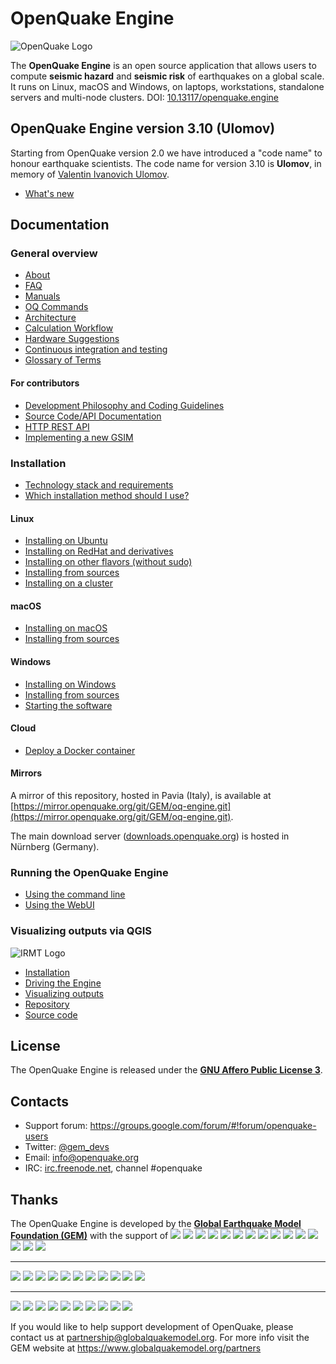 # OpenQuake Engine

![OpenQuake Logo](https://github.com/gem/oq-infrastructure/raw/master/logos/oq-logo.png)

The **OpenQuake Engine** is an open source application that allows users to compute **seismic hazard** and **seismic risk** of earthquakes on a global scale. It runs on Linux, macOS and Windows, on laptops, workstations, standalone servers and multi-node clusters. DOI: [10.13117/openquake.engine](https://doi.org/10.13117/openquake.engine)

<!-- GEM BEGIN: apply the following patch with the proper values for the next release
-[![Build Status](https://travis-ci.org/gem/oq-engine.svg?branch=master)](https://travis-ci.org/gem/oq-engine)
 
-### Current stable
+## OpenQuake Engine version 2.6 (Gutenberg)
 
-Current stable version is the **OpenQuake Engine 2.5** 'Fourier'. The documentation is available at https://github.com/gem/oq-engine/tree/engine-2.5#openquake-engine.
-* [What's new](https://github.com/gem/oq-engine/blob/engine-2.5/doc/whats-new.md)
-
+Starting from OpenQuake version 2.0 we have introduced a "code name" to honour earthquake scientists.
 
+The code name for version 2.6 is **Gutenberg**, in memory of [Beno Gutenberg](https://en.wikipedia.org/wiki/Beno_Gutenberg).
+* [What's new](https://github.com/gem/oq-engine/blob/engine-2.6/doc/whats-new.md)
+ 
+## Documentation
-## Documentation (master tree)
-->

## OpenQuake Engine version 3.10 (Ulomov)

Starting from OpenQuake version 2.0 we have introduced a "code name" to honour earthquake scientists.
The code name for version 3.10 is **Ulomov**, in memory of [Valentin Ivanovich Ulomov](http://www.esc-web.org/component/content/article/european-seismological-commission/175-valentin-ulomov.html).


* [What's new](https://github.com/gem/oq-engine/blob/engine-3.10/doc/whats-new.md)

## Documentation

<!-- GEM END -->

### General overview

* [About](https://github.com/gem/oq-engine/blob/engine-3.10/doc/about.md)
* [FAQ](https://github.com/gem/oq-engine/blob/engine-3.10/doc/faq.md)
* [Manuals](https://www.globalquakemodel.org/single-post/OpenQuake-Engine-Manual)
* [OQ Commands](https://github.com/gem/oq-engine/blob/engine-3.10/doc/oq-commands.md)
* [Architecture](https://github.com/gem/oq-engine/blob/engine-3.10/doc/sphinx/architecture.rst)
* [Calculation Workflow](https://github.com/gem/oq-engine/blob/engine-3.10/doc/calculation-workflow.md)
* [Hardware Suggestions](https://github.com/gem/oq-engine/blob/engine-3.10/doc/hardware-suggestions.md)
* [Continuous integration and testing](https://github.com/gem/oq-engine/blob/engine-3.10/doc/testing.md)
* [Glossary of Terms](https://github.com/gem/oq-engine/blob/engine-3.10/doc/glossary.md)

#### For contributors

* [Development Philosophy and Coding Guidelines](https://github.com/gem/oq-engine/blob/engine-3.10/doc/development-guidelines.md)
* [Source Code/API Documentation](http://docs.openquake.org/oq-engine/)
* [HTTP REST API](https://github.com/gem/oq-engine/blob/engine-3.10/doc/web-api.md)
* [Implementing a new GSIM](https://github.com/gem/oq-engine/blob/engine-3.10/doc/implementing-new-gsim.md)

### Installation

* [Technology stack and requirements](https://github.com/gem/oq-engine/blob/engine-3.10/doc/requirements.md)
* [Which installation method should I use?](https://github.com/gem/oq-engine/blob/engine-3.10/doc/installing/README.md)

#### Linux

* [Installing on Ubuntu](https://github.com/gem/oq-engine/blob/engine-3.10/doc/installing/ubuntu.md)
* [Installing on RedHat and derivatives](https://github.com/gem/oq-engine/blob/engine-3.10/doc/installing/rhel.md)
* [Installing on other flavors (without sudo)](https://github.com/gem/oq-engine/blob/engine-3.10/doc/installing/linux-generic.md)
* [Installing from sources](https://github.com/gem/oq-engine/blob/engine-3.10/doc/installing/development.md)
* [Installing on a cluster](https://github.com/gem/oq-engine/blob/engine-3.10/doc/installing/cluster.md)

#### macOS

* [Installing on macOS](https://github.com/gem/oq-engine/blob/engine-3.10/doc/installing/macos.md)
* [Installing from sources](https://github.com/gem/oq-engine/blob/engine-3.10/doc/installing/development.md#macos)

#### Windows

* [Installing on Windows](https://github.com/gem/oq-engine/blob/engine-3.10/doc/installing/windows.md)
* [Installing from sources](https://github.com/gem/oq-engine/blob/engine-3.10/doc/installing/development-windows.md)
* [Starting the software](https://github.com/gem/oq-engine/blob/engine-3.10/doc/running/windows.md)

#### Cloud

* [Deploy a Docker container](https://github.com/gem/oq-engine/blob/engine-3.10/doc/installing/docker.md)

#### Mirrors

A mirror of this repository, hosted in Pavia (Italy), is available at [https://mirror.openquake.org/git/GEM/oq-engine.git](https://mirror.openquake.org/git/GEM/oq-engine.git).

The main download server ([downloads.openquake.org](https://downloads.openquake.org/)) is hosted in Nürnberg (Germany).

### Running the OpenQuake Engine

* [Using the command line](https://github.com/gem/oq-engine/blob/engine-3.10/doc/running/unix.md)
* [Using the WebUI](https://github.com/gem/oq-engine/blob/engine-3.10/doc/running/server.md)

### Visualizing outputs via QGIS

![IRMT Logo](https://github.com/gem/oq-infrastructure/raw/master/icons/irmt_icon.png)

* [Installation](https://docs.openquake.org/oq-irmt-qgis/latest/00_installation.html)
* [Driving the Engine](https://docs.openquake.org/oq-irmt-qgis/latest/14_driving_the_oqengine.html)
* [Visualizing outputs](https://docs.openquake.org/oq-irmt-qgis/latest/15_viewer_dock.html)
* [Repository](https://plugins.qgis.org/plugins/svir/)
* [Source code](https://github.com/gem/oq-irmt-qgis)

## License

The OpenQuake Engine is released under the **[GNU Affero Public License 3](https://github.com/gem/oq-engine/blob/engine-3.10/LICENSE)**.

## Contacts

* Support forum: https://groups.google.com/forum/#!forum/openquake-users
* Twitter: [@gem_devs](https://twitter.com/gem_devs)
* Email: info@openquake.org
* IRC: [irc.freenode.net](https://webchat.freenode.net/), channel #openquake

## Thanks

The OpenQuake Engine is developed by the **[Global Earthquake Model Foundation (GEM)](http://gem.foundation)** with the support of
![](https://github.com/gem/oq-infrastructure/raw/master/logos/aus.png)
![](https://github.com/gem/oq-infrastructure/raw/master/logos/cidigen.png)
![](https://github.com/gem/oq-infrastructure/raw/master/logos/sg_170x104.jpg)
![](https://github.com/gem/oq-infrastructure/raw/master/logos/gfz.png)
![](https://github.com/gem/oq-infrastructure/raw/master/logos/pcn.jpg)
![](https://github.com/gem/oq-infrastructure/raw/master/logos/nied.png)
![](https://github.com/gem/oq-infrastructure/raw/master/logos/nset.png)
![](https://github.com/gem/oq-infrastructure/raw/master/logos/morst.jpg)
![](https://github.com/gem/oq-infrastructure/raw/master/logos/RCN.jpg)
![](https://github.com/gem/oq-infrastructure/raw/master/logos/swiss_1.jpg)
![](https://github.com/gem/oq-infrastructure/raw/master/logos/tem.jpg)
![](https://github.com/gem/oq-infrastructure/raw/master/logos/TCIP-01.png)
![](https://github.com/gem/oq-infrastructure/raw/master/logos/nerc.png)
![](https://github.com/gem/oq-infrastructure/raw/master/logos/usaid_BsOsE8Z_QZnaG6c.jpg)
![](https://github.com/gem/oq-infrastructure/raw/master/logos/FUNVISIS_GEM_logo.png)

***

![](https://github.com/gem/oq-infrastructure/raw/master/logos/FMGlobal.jpg)
![](https://github.com/gem/oq-infrastructure/raw/master/logos/hannoverRe.jpg)
![](https://github.com/gem/oq-infrastructure/raw/master/logos/Nephila.jpg)
![](https://github.com/gem/oq-infrastructure/raw/master/logos/munichre_HwOCwR4.jpg)
![](https://github.com/gem/oq-infrastructure/raw/master/logos/zurich_3eh504q.jpg)
![](https://github.com/gem/oq-infrastructure/raw/master/logos/Air_JlQh6Ke.jpg)
![](https://github.com/gem/oq-infrastructure/raw/master/logos/sur_170x104.jpg)
![](https://github.com/gem/oq-infrastructure/raw/master/logos/EUCENTRE_BRAw8x4.jpg)
![](https://github.com/gem/oq-infrastructure/raw/master/logos/GiroJ.jpg)
![](https://github.com/gem/oq-infrastructure/raw/master/logos/arup.jpg)
![](https://github.com/gem/oq-infrastructure/raw/master/logos/OYO_1.jpg)

***

![](https://github.com/gem/oq-infrastructure/raw/master/logos/OECD.jpg)
![](https://github.com/gem/oq-infrastructure/raw/master/logos/worldbank_2.jpg)
![](https://github.com/gem/oq-infrastructure/raw/master/logos/ISDR.jpg)
![](https://github.com/gem/oq-infrastructure/raw/master/logos/Unesco.jpg)
![](https://github.com/gem/oq-infrastructure/raw/master/logos/iaspei.jpg)
![](https://github.com/gem/oq-infrastructure/raw/master/logos/iaee.jpg)
![](https://github.com/gem/oq-infrastructure/raw/master/logos/istructe.jpg)
![](https://github.com/gem/oq-infrastructure/raw/master/logos/cssc.jpg)
![](https://github.com/gem/oq-infrastructure/raw/master/logos/IRDRICSU.png)
![](https://github.com/gem/oq-infrastructure/raw/master/logos/EERI_GEM.png)

If you would like to help support development of OpenQuake, please contact us at [partnership@globalquakemodel.org](mailto:partnership@globalquakemodel.org).
For more info visit the GEM website at https://www.globalquakemodel.org/partners

